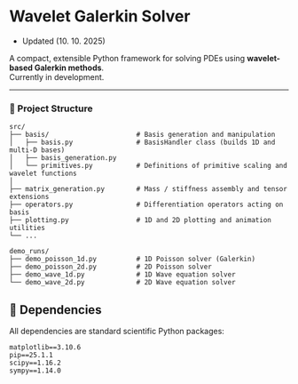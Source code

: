 # Wavelet Galerkin Solver

- Updated (10. 10. 2025)

A compact, extensible Python framework for solving PDEs using **wavelet-based Galerkin methods**.  
Currently in development.

---

### 📁 Project Structure 

```text
src/
├── basis/                      # Basis generation and manipulation
│   ├── basis.py                # BasisHandler class (builds 1D and multi-D bases)
│   ├── basis_generation.py
│   └── primitives.py           # Definitions of primitive scaling and wavelet functions
│
├── matrix_generation.py        # Mass / stiffness assembly and tensor extensions
├── operators.py                # Differentiation operators acting on basis
├── plotting.py                 # 1D and 2D plotting and animation utilities
└── ...

demo_runs/
├── demo_poisson_1d.py          # 1D Poisson solver (Galerkin)
├── demo_poisson_2d.py          # 2D Poisson solver
├── demo_wave_1d.py             # 1D Wave equation solver
└── demo_wave_2d.py             # 2D Wave equation solver
```

## 🧩 Dependencies

All dependencies are standard scientific Python packages:

```text
matplotlib==3.10.6
pip==25.1.1
scipy==1.16.2
sympy==1.14.0
```